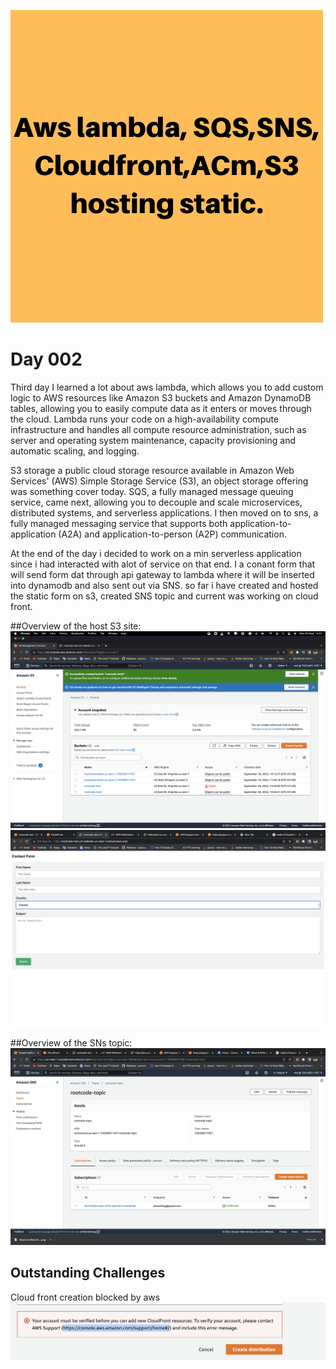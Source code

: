 ![banner image](./img/heading.png)

Day 002
===

Third day I learned a lot about aws lambda, which allows you to add custom logic to AWS resources like Amazon S3 buckets and Amazon DynamoDB tables, allowing you to easily compute data as it enters or moves through the cloud. Lambda runs your code on a high-availability compute infrastructure and handles all compute resource administration, such as server and operating system maintenance, capacity provisioning and automatic scaling, and logging.

S3 storage a public cloud storage resource available in Amazon Web Services' (AWS) Simple Storage Service (S3), an object storage offering was something cover today. SQS, a fully managed message queuing service, came next, allowing you to decouple and scale microservices, distributed systems, and serverless applications. I then moved on to sns, a fully managed messaging service that supports both application-to-application (A2A) and application-to-person (A2P) communication.

At the end of the day i decided to work on a min serverless application since i had interacted with alot of service on that end. I a conant form that will send form dat through api gateway to lambda where it will be inserted into dynamodb and also sent out via SNS. so far i have created and hosted the static form on s3, created SNS topic and current was working on cloud front.


##Overview of the host S3 site:<br/>
![Network settings](./img/s3_buckects.png)
![Network settings](./img/website.png)

##Overview of the SNs topic:<br/>
![Network settings](./img/sns.png)


## Outstanding Challenges
Cloud front creation blocked by aws
![Network settings](./img/cloundfront.png)
